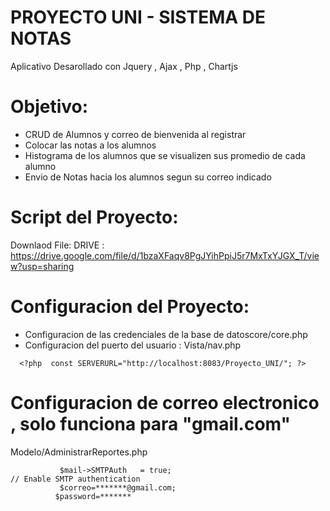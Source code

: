 # PROYECTO UNI - SISTEMA DE NOTAS 
 Aplicativo Desarollado con Jquery , Ajax , Php , Chartjs


# Objetivo:
- CRUD de Alumnos y correo de bienvenida al registrar
- Colocar las notas a los alumnos
- Histograma de los alumnos que se visualizen sus promedio de cada alumno
- Envio de Notas hacia los alumnos segun su correo indicado

# Script del Proyecto:
 Downlaod File:
 DRIVE : https://drive.google.com/file/d/1bzaXFaqv8PgJYihPpiJ5r7MxTxYJGX_T/view?usp=sharing

# Configuracion del Proyecto:

- Configuracion de las credenciales de la base de datoscore/core.php
- Configuracion del puerto del usuario : Vista/nav.php
```
  <?php  const SERVERURL="http://localhost:8083/Proyecto_UNI/"; ?>
```

# Configuracion de correo electronico , solo funciona para "gmail.com"
 Modelo/AdministrarReportes.php

 ```
    		$mail->SMTPAuth   = true;                                   // Enable SMTP authentication
		    $correo=*******@gmail.com;
		   $password=*******

 ```

